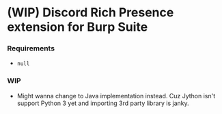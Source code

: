 # (WIP) Discord Rich Presence extension for Burp Suite

### Requirements
* `null`

### WIP
* Might wanna change to Java implementation instead. Cuz Jython isn't support Python 3 yet and importing 3rd party library is janky.